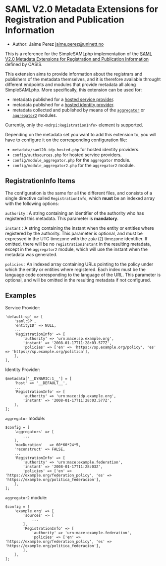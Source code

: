 SAML V2.0 Metadata Extensions for Registration and Publication Information
=============================

<!--
    This file is written in Markdown syntax.
    For more information about how to use the Markdown syntax, read here:
    https://daringfireball.net/projects/markdown/syntax
-->

  * Author: Jaime Perez [jaime.perez@uninett.no](mailto:jaime.perez@uninett.no)

<!-- {{TOC}} -->

This is a reference for the SimpleSAMLphp implementation of the [SAML
V2.0 Metadata Extensions for Registration and Publication Information](https://docs.oasis-open.org/security/saml/Post2.0/saml-metadata-rpi/v1.0/saml-metadata-rpi-v1.0.html)
defined by OASIS.

This extension aims to provide information about the registrars and publishers of the metadata themselves, and it is therefore
available throught different endpoints and modules that provide metadata all along SimpleSAMLphp. More specifically, this
extension can be used for:

- metadata published for a [hosted service provider](./saml:sp).
- metadata published for a [hosted identity provider](./simplesamlphp-reference-idp-hosted).
- metadata collected and published by means of the [`aggregator`](./aggregator:aggregator) or [`aggregator2`](./aggregator2:aggregator2) modules.

Currently, only the `<mdrpi:RegistrationInfo>` element is supported.

Depending on the metadata set you want to add this extension to, you will have to configure it on the corresponding
configuration file:

- `metadata/saml20-idp-hosted.php` for hosted identity providers.
- `config/authsources.php` for hosted service providers.
- `config/module_aggregator.php` for the `aggregator` module.
- `config/module_aggregator2.php` for the `aggregator2` module.

RegistrationInfo Items
----------------------

The configuration is the same for all the different files, and consists of a single directive called `RegistrationInfo`, which
**must** be an indexed array with the following options:

`authority`
:   A string containing an identifier of the authority who has registered this metadata. This parameter is **mandatory**.

`instant`
:   A string containing the instant when the entity or entities where registered by the authority. This parameter is
    optional, and must be expressed in the UTC timezone with the *zulu* (`Z`) timezone identifier. If omitted, there will be no
    `registrationInstant` in the resulting metadata, except in the `aggregator2` module, which will use the instant when the metadata
    was generated.

`policies`
:   An indexed array containing URLs pointing to the policy under which the entity or entities where registered. Each
    index must be the language code corresponding to the language of the URL. This parameter is optional, and will be omitted in the
    resulting metadata if not configured.


Examples
--------

Service Provider:

    'default-sp' => [
        'saml:SP',
        'entityID' => NULL,
        ...
        'RegistrationInfo' => [
            'authority' => 'urn:mace:sp.example.org',
            'instant' => '2008-01-17T11:28:03.577Z',
            'policies' => ['en' => 'https://sp.example.org/policy', 'es' => 'https://sp.example.org/politica'],
        ],
    ],

Identity Provider:

    $metadata['__DYNAMIC:1__'] = [
        'host' => '__DEFAULT__',
        ...
        'RegistrationInfo' => [
            'authority' => 'urn:mace:idp.example.org',
            'instant' => '2008-01-17T11:28:03.577Z',
        ],
    ];

`aggregator` module:

    $config = [
        'aggregators' => [
            ...
        ],
        'maxDuration'   => 60*60*24*5,
        'reconstruct' => FALSE,
        ...
        'RegistrationInfo' => [
            'authority' => 'urn:mace:example.federation',
            'instant' => '2008-01-17T11:28:03Z',
            'policies' => ['en' => 'https://example.org/federation_policy', 'es' => 'https://example.org/politica_federacion'],
        ],
    ];

`aggregator2` module:

    $config = [
        'example.org' => [
            'sources' => [
                ...
            ],
            'RegistrationInfo' => [
                'authority' => 'urn:mace:example.federation',
                'policies' => ['en' => 'https://example.org/federation_policy', 'es' => 'https://example.org/politica_federacion'],
            ],
        ],
    ];
